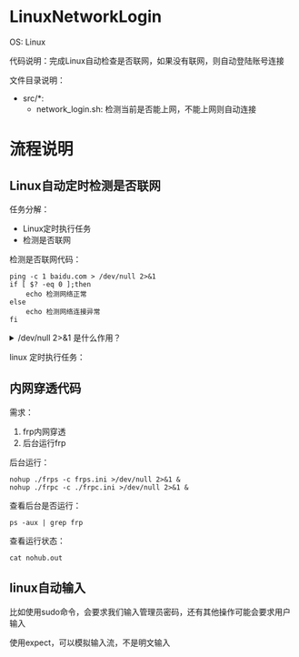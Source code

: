 # LinuxNetworkLogin

OS: Linux

代码说明：完成Linux自动检查是否联网，如果没有联网，则自动登陆账号连接

文件目录说明：
- src/*: 
    - network_login.sh: 检测当前是否能上网，不能上网则自动连接

# 流程说明

## Linux自动定时检测是否联网

任务分解：
- Linux定时执行任务
- 检测是否联网

检测是否联网代码：

```
ping -c 1 baidu.com > /dev/null 2>&1
if [ $? -eq 0 ];then
    echo 检测网络正常
else
    echo 检测网络连接异常
fi
```

<details>
<summary>/dev/null 2>&1 是什么作用？</summary>

参考：https://stackoverflow.com/questions/10508843/what-is-dev-null-21/42919998#42919998

Let's break >> /dev/null 2>&1 statement into parts:

Part 1: >> output redirection

This is used to redirect the program output and append the output at the end of the file. More...

Part 2: /dev/null special file

This is a Pseudo-devices special file.

Command ls -l /dev/null will give you details of this file:

crw-rw-rw-. 1 root root 1, 3 Mar 20 18:37 /dev/null
Did you observe crw? Which means it is a pseudo-device file which is of character-special-file type that provides serial access.

/dev/null accepts and discards all input; produces no output (always returns an end-of-file indication on a read). Reference: Wikipedia

Part 3: 2>&1 (Merges output from stream 2 with stream 1)

Whenever you execute a program, the operating system always opens three files, standard input, standard output, and standard error as we know whenever a file is opened, the operating system (from kernel) returns a non-negative integer called a file descriptor. The file descriptor for these files are 0, 1, and 2, respectively.

So 2>&1 simply says redirect standard error to standard output.

& means whatever follows is a file descriptor, not a filename.

In short, by using this command you are telling your program not to shout while executing.

What is the importance of using 2>&1?

If you don't want to produce any output, even in case of some error produced in the terminal. To explain more clearly, let's consider the following example:

$ ls -l > /dev/null
For the above command, no output was printed in the terminal, but what if this command produces an error:

$ ls -l file_doesnot_exists > /dev/null
ls: cannot access file_doesnot_exists: No such file or directory
Despite I'm redirecting output to /dev/null, it is printed in the terminal. It is because we are not redirecting error output to /dev/null, so in order to redirect error output as well, it is required to add 2>&1:

$ ls -l file_doesnot_exists > /dev/null 2>&1
</details>

linux 定时执行任务：

## 内网穿透代码

需求：
1. frp内网穿透
2. 后台运行frp

后台运行：

```
nohup ./frps -c frps.ini >/dev/null 2>&1 &
nohup ./frpc -c ./frpc.ini >/dev/null 2>&1 &
```

查看后台是否运行：

```
ps -aux | grep frp
```

查看运行状态：

```
cat nohub.out
```

## linux自动输入

比如使用sudo命令，会要求我们输入管理员密码，还有其他操作可能会要求用户输入

使用expect，可以模拟输入流，不是明文输入
